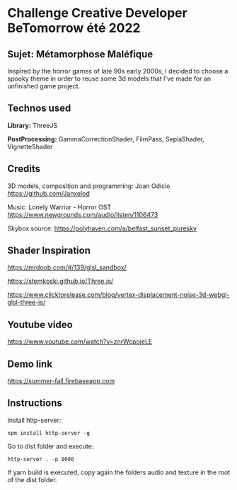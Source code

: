 # Challenge Creative Developer BeTomorrow été 2022

## Sujet: Métamorphose Maléfique

Inspired by the horror games of late 90s early 2000s, I decided to choose a spooky theme in order to reuse some 3d models that I've made for an unfinished game project.

## Technos used 
**Library:** ThreeJS

**PostProcessing:** GammaCorrectionShader, FilmPass, SepiaShader, VignetteShader


## Credits

3D models, composition and programming:
Joan Odicio
https://github.com/Janxelod

Music:
Lonely Warrior - Horror OST
https://www.newgrounds.com/audio/listen/1106473

Skybox source:
https://polyhaven.com/a/belfast_sunset_puresky

## Shader Inspiration

https://mrdoob.com/#/139/glsl_sandbox/

https://stemkoski.github.io/Three.js/

https://www.clicktorelease.com/blog/vertex-displacement-noise-3d-webgl-glsl-three-js/

## Youtube video
https://www.youtube.com/watch?v=znrWcpojeLE

## Demo link
https://summer-fall.firebaseapp.com

## Instructions

Install http-server:

```
npm install http-server -g
```

Go to dist folder and execute:

```
http-server . -p 8000
```

If yarn build is executed, copy again the folders audio and texture in the root of the dist folder.

